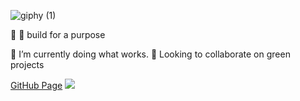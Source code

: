 ![giphy (1)](https://user-images.githubusercontent.com/21232416/154744237-3bf21a83-d270-4268-954d-4b6f4b481ee7.gif)

👋 
 👀 build for a purpose
 
 🌱 I’m currently doing what works.
  :leaves: Looking to collaborate on green projects

[GitHub Page](https://couchmeka.github.io)
![](https://komarev.com/ghpvc/?username=couchmeka&color=green)

